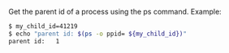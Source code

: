Get the parent id of a process using the ps command. Example:
```bash
$ my_child_id=41219
$ echo "parent id: $(ps -o ppid= ${my_child_id})"
parent id:   1
```